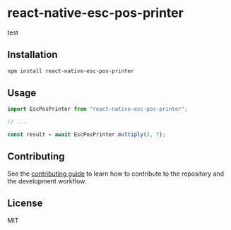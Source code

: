 # react-native-esc-pos-printer

test

## Installation

```sh
npm install react-native-esc-pos-printer
```

## Usage

```js
import EscPosPrinter from "react-native-esc-pos-printer";

// ...

const result = await EscPosPrinter.multiply(3, 7);
```

## Contributing

See the [contributing guide](CONTRIBUTING.md) to learn how to contribute to the repository and the development workflow.

## License

MIT
